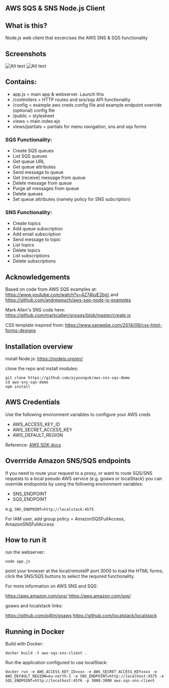 ## AWS SQS & SNS Node.js Client 

## What is this?
Node.js web client that excercises the AWS SNS & SQS functionality

## Screenshots
![Alt text](/screenshots/snsmenu.png?raw=true)
![Alt text](/screenshots/sqsmenu.png?raw=true)

## Contains:
- app.js = main app & webserver. Launch this
- /controllers = HTTP routes and sns/sqs API functionality 
- /config = example aws creds config file and example endpoint override (optional) config file
- /public = stylesheet
- views = main index.ejs
- views/partials = partials for menu navigation, sns and sqs forms 

### SQS Functionality:
- Create SQS queues
- List SQS queues
- Get queue URL
- Get queue attributes
- Send message to queue
- Get (receive) message from queue
- Delete message from queue
- Purge all messages from queue
- Delete queues
- Set queue attributes (namely policy for SNS subcription)

### SNS Functionality:
- Create topics
- Add queue subscription
- Add email subscription
- Send message to topic
- List topics
- Delete topics
- List subscriptions
- Delete subscriptions

## Acknowledgements
Based on code from AWS SQS examples at: https://www.youtube.com/watch?v=4Z74luiE2bg\ and https://github.com/andrewpuch/aws-sqs-node-js-examples

Mark Allen's SNS code here: https://github.com/markcallen/snssqs/blob/master/create.js

CSS template inspired from: https://www.sanwebe.com/2014/08/css-html-forms-designs


## Installation overview
install Node.js: https://nodejs.org/en/


clone the repo and install modules:

```
git clone https://github.com/ajyounguk/aws-sns-sqs-demo
cd aws-sns-sqs-demo
npm install
```

## AWS Credentials

Use the following environment variables to configure your AWS creds
- AWS_ACCESS_KEY_ID
- AWS_SECRET_ACCESS_KEY
- AWS_DEFAULT_REGION

Reference: [AWS SDK docs](https://docs.aws.amazon.com/sdk-for-javascript/v2/developer-guide/loading-node-credentials-shared.html)

## Overrride Amazon SNS/SQS endpoints

If you need to route your request to a proxy, or want to route SQS/SNS requests to a local pseudo AWS service (e.g. goaws or localStack) you can override endopoints by using the following environment variables:

- SNS_ENDPOINT
- SQS_ENDPOINT

e.g. `SNS_ENDPOINT=http://localstack:4575`


For IAM user, add group policy = AmazonSQSFullAccess, AmazonSNSFullAccess 

## How to run it
run the webserver:

```
node app.js
```

point your browser at the local/remoteIP port 3000 to load the HTML forms, click the SNS/SQS buttons to select the required functionality.

For more information on AWS SNS and SQS:

https://aws.amazon.com/sns/
https://aws.amazon.com/sqs/

goaws and localstack links:

https://github.com/p4tin/goaws
https://github.com/localstack/localstack

## Running in Docker

Build with Docker:

```
docker build -t aws-sqs-sns-client .
```

Run the application configured to use localStack:

```
docker run -e AWS_ACCESS_KEY_ID=xxx -e AWS_SECRET_ACCESS_KEY=xxx -e AWS_DEFAULT_REGION=eu-north-1 -e SNS_ENDPOINT=http://localhost:4575 -e SQS_ENDPOINT=http://localhost:4576 -p 3000:3000 aws-sqs-sns-client
```